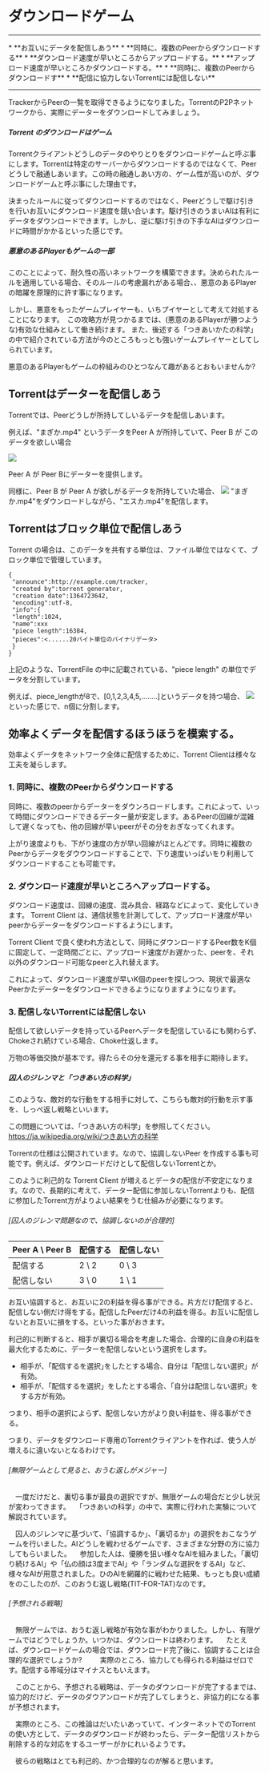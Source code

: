 # ダウンロードゲーム
<hr>
* **お互いにデータを配信しあう**
* **同時に、複数のPeerからダウンロードする**
* **ダウンロード速度が早いところからアップロードする。**
* **アップロード速度が早いところかダウンロードする。**
* **同時に、複数のPeerからダウンロードす**
* **配信に協力しないTorrentには配信しない**
<hr>

TrackerからPeerの一覧を取得できるようになりました。TorrentのP2Pネットワークから、実際にデーターをダウンロードしてみましょう。

##### Torrent のダウンロードはゲーム
Torrentクライアントどうしのデータのやりとりをダウンロードゲームと呼ぶ事にします。Torrentは特定のサーバーからダウンロードするのではなくて、Peerどうしで融通しあいます。この時の融通しあい方の、ゲーム性が高いのが、ダウンロードゲームと呼ぶ事にした理由です。

決まったルールに従ってダウンロードするのではなく、Peerどうしで駆け引きを行いお互いにダウンロード速度を競い合います。駆け引きのうまいAIは有利にデータをダウンロードできます。しかし、逆に駆け引きの下手なAIはダウンロードに時間がかかるといった感じです。


##### 悪意のあるPlayerもゲームの一部

このことによって、耐久性の高いネットワークを構築できます。決められたルールを適用している場合、そのルールの考慮漏れがある場合、、悪意のあるPlayerの暗躍を原理的に許す事になります。

しかし、悪意をもったゲームプレイヤーも、いちプイヤーとして考えて対処することになります。　この攻略方が見つかるまでは、(悪意のあるPlayerが勝つような)有効な仕組みとして働き続けます。
また、後述する「つきあいかたの科学」の中で紹介されている方法が今のところもっとも強いゲームプレイヤーとしてしられています。







悪意のあるPlayerもゲームの枠組みのひとつなんて趣があるとおもいませんか?

## Torrentはデーターを配信しあう
Torrentでは、Peerどうしが所持してしいるデータを配信しあいます。

例えば、"まぎか.mp4" というデータをPeer A が所持していて、Peer B が このデータを欲しい場合

![](client_a.jpg)

Peer A が Peer Bにデーターを提供します。


同様に、Peer B が Peer A が欲しがるデータを所持していた場合、
![](client_b.jpg)
"まぎか.mp4"をダウンロードしながら、"エスカ.mp4"を配信します。



## Torrentはブロック単位で配信しあう

Torrent の場合は、このデータを共有する単位は、ファイル単位ではなくて、ブロック単位で管理しています。



```
{
 "announce":http://example.com/tracker,
 "created by":torrent generator,
 "creation date":1364723642,
 "encoding":utf-8,
 "info":{
 "length":1024,
 "name":xxx
 "piece length":16384,
 "pieces":<......20バイト単位のバイナリデータ>
 }
}
```

上記のような、TorrentFile の中に記載されている、"piece length" の単位でデータを分割しています。

例えば、piece_lengthが8で、[0,1,2,3,4,5,........]というデータを持つ場合、
![](client_c.jpg)
といった感じで、n個に分割します。


## 効率よくデータを配信するほうほうを模索する。
効率よくデータをネットワーク全体に配信するために、Torrent Clientは様々な工夫を凝らします。

### 1. 同時に、複数のPeerからダウンロードする
同時に、複数のpeerからデーターをダウンろロードします。これによって、いって時間にダウンロードできるデーター量が安定します。あるPeerの回線が混雑して遅くなっても、他の回線が早いpeerがその分をおぎなってくれます。

上がり速度よりも、下がり速度の方が早い回線がほとんどです。同時に複数のPeerからデータをダウウンロードすることで、下り速度いっぱいをり利用してダウンロードすることも可能です。


### 2. ダウンロード速度が早いところへアップロードする。

ダウンロード速度は、回線の速度、混み具合、経路などによって、変化していきます。
Torrent Client は、通信状態を計測してして、アップロード速度が早いpeerからデーターをダウンロードするようにします。

Torrent Client で良く使われ方法として、同時にダウンロードするPeer数をK個に固定して、一定時間ごとに、アップロード速度がお遅かった、peerを、それ以外のダウンロード可能なpeerと入れ替えます。


これによって、ダウンロード速度が早いK個のpeerを探しつつ、現状で最適なPeerかたデーターをダウンロードできるようになりますようになります。


### 3. 配信しないTorrentには配信しない

配信して欲しいデータを持っているPeerへデータを配信しているにも関わらず、Chokeされ続けている場合、Choke仕返します。

万物の等価交換が基本です。得たらその分を還元する事を相手に期待します。


##### 囚人のジレンマと「つきあい方の科学」

このような、敵対的な行動をする相手に対して、こちらも敵対的行動を示す事を、しっぺ返し戦略といいます。

この問題については、「つきあい方の科学」を参照してください。
https://ja.wikipedia.org/wiki/つきあい方の科学


Torrentの仕様は公開されています。なので、協調しないPeer を作成する事も可能です。例えば、ダウンロードだけとして配信しないTorrentとか。

このように利己的な Torrent Client が増えるとデータの配信が不安定になります。なので、長期的に考えて、データー配信に参加しないTorrentよりも、配信に参加したTorrent方がよりよい結果をうむ仕組みが必要になります。


###### [囚人のジレンマ問題なので、協調しないのが合理的]

| Peer A  \  Peer B| 配信する | 配信しない |
| -- | -- | -- |
| 配信する | 2 \ 2 | 0 \ 3 |
| 配信しない | 3 \ 0 | 1 \ 1 |

お互い協調すると、お互いに2の利益を得る事ができる。片方だけ配信すると、配信しない側だけ得をする。配信したPeerだけ4の利益を得る。お互いに配信しないとお互いに損をする。といった事がおきます。

利己的に判断すると、相手が裏切る場合を考慮した場合、合理的に自身の利益を最大化するために、データーを配信しないという選択をします。

* 相手が、「配信するを選択｣をしたとする場合、自分は「配信しない選択」が有効。
* 相手が、「配信するを選択」をしたとする場合、「自分は配信しない選択」をする方が有効。

つまり、相手の選択によらず、配信しない方がより良い利益を、得る事ができる。

つまり、データをダウンロード専用のTorrentクライアントを作れば、使う人が増えるに違いないとなるわけです。


###### [無限ゲームとして見ると、おうむ返しがメジャー]

　一度だけだと、裏切る事が最良の選択ですが、無限ゲームの場合だと少し状況が変わってきます。
　「つきあいの科学」の中で、実際に行われた実験について解説されています。

　囚人のジレンマに基づいて、「協調するか」、「裏切るか」の選択をおこなうゲームを行いました。AIどうしを戦わせるゲームです、さまざまな分野の方に協力してもらいました。
　参加した人は、優勝を狙い様々なAIを組みました。「裏切り続けるAI」や「仏の顔は3度までAI」や「ランダムな選択をするAI」など、様々なAIが用意されました。ひのAIを網羅的に戦わせた結果、もっとも良い成績をのこしたのが、このおうむ返し戦略(TIT-FOR-TAT)なのです。


###### [予想される戦略]
　無限ゲームでは、おうむ返し戦略が有効な事がわかりました。しかし、有限ゲームではどうでしょうか。いつかは、ダウンロードは終わります。
　たとえば、ダウンロードゲームの場合では、ダウンロード完了後に、協調することは合理的な選択でしょうか?
　
　実際のところ、協力しても得られる利益はゼロです。配信する帯域分はマイナスともいえます。

　このことから、予想される戦略は、データのダウンロードが完了するまでは、協力的だけど、データのダウアンロードが完了してしまうと、非協力的になる事が予想されます。

　実際のところ、この推論はだいたいあっていて、インターネットでのTorrentの使い方として、データのダウンロードが終わったら、データー配信リストから削除する的な対応をするユーザーがかにれいるようです。

　彼らの戦略はとても利己的、かつ合理的なのが解ると思います。










